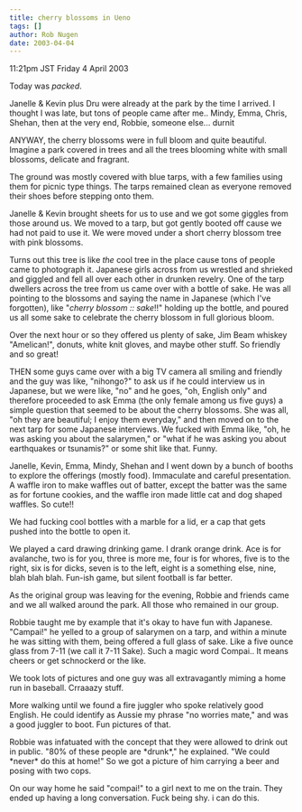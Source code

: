 ```yaml
---
title: cherry blossoms in Ueno
tags: []
author: Rob Nugen
date: 2003-04-04
---
```


<p class=date>11:21pm JST Friday 4 April 2003</p>

<p>Today was <em>packed</em>.</p>

<p>Janelle & Kevin plus Dru were already at the park by the time I
arrived.  I thought I was late, but tons of people came after me..
Mindy, Emma, Chris, Shehan, then at the very end, Robbie, someone
else... durnit </p>

<p>ANYWAY, the cherry blossoms were in full bloom and quite
beautiful.  Imagine a park covered in trees and all the trees blooming
white with small blossoms, delicate and fragrant.</p>

<p>The ground was mostly covered with blue tarps, with a few families
using them for picnic type things.  The tarps remained clean as
everyone removed their shoes before stepping onto them.</p>

<p>Janelle & Kevin brought sheets for us to use and we got some
giggles from those around us.  We moved to a tarp, but got gently
booted off cause we had not paid to use it.  We were moved under a
short cherry blossom tree with pink blossoms.</p>

<p>Turns out this tree is like <em>the</em> cool tree in the place
cause tons of people came to photograph it.  Japanese girls across
from us wrestled and shrieked and giggled and fell all over each other
in drunken revelry. One of the tarp dwellers across the tree from us
came over with a bottle of sake.  He was all pointing to the blossoms
and saying the name in Japanese (which I've forgotten), like
"<em>cherry blossom :: sake</em>!!" holding up the bottle, and poured
us all some sake to celebrate the cherry blossom in full glorious
bloom.</p>

<p>Over the next hour or so they offered us plenty of sake, Jim Beam
whiskey "Amelican!", donuts, white knit gloves, and maybe other
stuff.  So friendly and so great!</p>

<p>THEN some guys came over with a big TV camera all smiling and
friendly and the guy was like, "nihongo?" to ask us if he could
interview us in Japanese, but we were like, "no" and he goes, "oh,
English only" and therefore proceeded to ask Emma (the only female
among us five guys) a simple question that seemed to be about the
cherry blossoms.  She was all, "oh they are beautiful; I enjoy them
everyday," and then moved on to the next tarp for some Japanese
interviews.  We fucked with Emma like, "oh, he was asking you about
the salarymen," or "what if he was asking you about earthquakes or
tsunamis?" or some shit like that.  Funny.</p>

<p>Janelle, Kevin, Emma, Mindy, Shehan and I went down by a bunch of
booths to explore the offerings (mostly food).  Immaculate and careful
presentation.  A waffle iron to make waffles out of batter, except the
batter was the same as for fortune cookies, and the waffle iron made
little cat and dog shaped waffles. So cute!!</p>

<p>We had fucking cool bottles with a marble for a lid, er a cap that
gets pushed into the bottle to open it.</p>

<p>We played a card drawing drinking game.  I drank orange drink.  Ace
is for avalanche, two is for you, three is more me, four is for
whores, five is to the right, six is for dicks, seven is to the left,
eight is a something else, nine, blah blah blah.  Fun-ish game, but
silent football is far better.</p>

<p>As the original group was leaving for the evening, Robbie and
friends came and we all walked around the park.  All those who
remained in our group.</p>

<p>Robbie taught me by example that it's okay to have fun with
Japanese.  "Campai!" he yelled to a group of salarymen on a tarp, and
within a minute he was sitting with them, being offered a full glass
of sake.  Like a five ounce glass from 7-11 (we call it 7-11 Sake).
Such a magic word Compai..  It means cheers or get schnockerd or the
like.</p>

<p>We took lots of pictures and one guy was all extravagantly miming a
home run in baseball.   Crraaazy stuff.</p>

<p>More walking until we found a fire juggler who spoke relatively
good English.  He could identify as Aussie my phrase "no worries
mate," and was a good juggler to boot.  Fun pictures of that.</p>

<p>Robbie was infatuated with the concept that they were allowed to
drink out in public.  "80% of these people are *drunk*," he explained.
"We could *never* do this at home!"  So we got a picture of him
carrying a beer and posing with two cops.</p>

<p>On our way home he said "compai!" to a girl next to me on the
train.  They ended up having a long conversation.  Fuck being shy.  i
can do this.</p>
